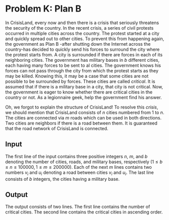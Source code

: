 # Problem K: Plan B

In CrisisLand, every now and then there is a crisis that seriously threatens the security of the country. In the recent crisis, a series of civil protests occurred in multiple cities across the country. The protest started at a city and quickly spread out to other cities. To prevent this from happening again, the government as Plan B -after shutting down the Internet across the country-has decided to quickly send his forces to surround the city where the protest starts from. A city is surrounded if there are forces in each of its neighboring cities. The government has military bases in $b$ different cities, each having many forces to be sent to al cities. The government knows his forces can not pass through the city from which the protest starts as they may be killed. Knowing this, it may be a case that some cities are not possible to be surrounded by forces. These cities are called _critical_. It is assumed that if there is a military base in a city, that city is not critical. Now, the government is eager to know whether there are critical cities in the country or not. As a legionnaire geek, help the government find his answer.

Oh, we forgot to explain the structure of CrisisLand! To resolve this _crisis_, we should mention that CrisisLand consists of $n$ cities numbered from 1 to $n$. The cities are connected via $m$ roads which can be used in both directions. Two cities are neighbors if there is a road between them. It is guaranteed that the road network of CrisisLand is connected.

## Input

The first line of the input contains three positive integers $n$, $m$, and $b$ denoting the number of cities, roads, and military bases, respectively ($1 \le b \le n \le 100000, 1 \le m \le 200000$). Each of the next $m$ lines contains two numbers $v_i$ and $u_i$ denoting a road between cities $v_i$ and $u_i$. The last line consists of $b$ integers, the cities having a military base.

## Output

The output consists of two lines. The first line contains the number of critical cities. The second line contains the critical cities in ascending order.
